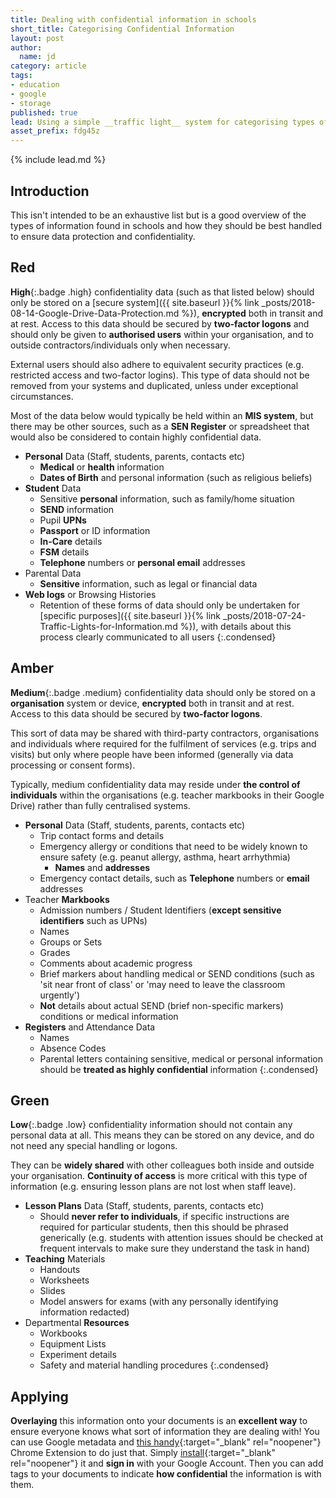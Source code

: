 ```yaml
---
title: Dealing with confidential information in schools
short_title: Categorising Confidential Information 
layout: post
author:
  name: jd
category: article
tags:
- education
- google
- storage
published: true
lead: Using a simple __traffic light__ system for categorising types of information __commonly__ found in schools and the classroom.
asset_prefix: fdg45z
---
```

{% include lead.md %}

## Introduction

This isn't intended to be an exhaustive list but is a good overview of the types of information found in schools and how they should be best handled to ensure data protection and confidentiality.

## Red

__High__{:.badge .high} confidentiality data (such as that listed below) should only be stored on a [secure system]({{ site.baseurl }}{% link _posts/2018-08-14-Google-Drive-Data-Protection.md %}), __encrypted__ both in transit and at rest. Access to this data should be secured by __two-factor logons__ and should only be given to __authorised users__ within your organisation, and to outside contractors/individuals only when necessary.

External users should also adhere to equivalent security practices (e.g. restricted access and two-factor logins). This type of data should not be removed from your systems and duplicated, unless under exceptional circumstances.

Most of the data below would typically be held within an __MIS system__, but there may be other sources, such as a __SEN Register__ or spreadsheet that would also be considered to contain highly confidential data.

+ __Personal__ Data (Staff, students, parents, contacts etc)
  + __Medical__ or __health__ information
  + __Dates of Birth__ and personal information (such as religious beliefs)
+ __Student__ Data
  + Sensitive __personal__ information, such as family/home situation
  + __SEND__ information
  + Pupil __UPNs__
  + __Passport__ or ID information
  + __In-Care__ details
  + __FSM__ details
  + __Telephone__ numbers or __personal email__ addresses
+ Parental Data
  + __Sensitive__ information, such as legal or financial data
+ __Web logs__ or Browsing Histories
  + Retention of these forms of data should only be undertaken for [specific purposes]({{ site.baseurl }}{% link _posts/2018-07-24-Traffic-Lights-for-Information.md %}), with details about this process clearly communicated to all users
{:.condensed}

## Amber

__Medium__{:.badge .medium} confidentiality data should only be stored on a __organisation__ system or device, __encrypted__ both in transit and at rest. Access to this data should be secured by __two-factor logons__.

This sort of data may be shared with third-party contractors, organisations and individuals where required for the fulfilment of services (e.g. trips and visits) but only where people have been informed (generally via data processing or consent forms).

Typically, medium confidentiality data may reside under __the control of individuals__ within the organisations (e.g. teacher markbooks in their Google Drive) rather than fully centralised systems.

+ __Personal__ Data (Staff, students, parents, contacts etc)
    + Trip contact forms and details
  + Emergency allergy or conditions that need to be widely known to ensure safety (e.g. peanut allergy, asthma, heart arrhythmia)
    + __Names__ and __addresses__
  + Emergency contact details, such as __Telephone__ numbers or __email__ addresses
+ Teacher __Markbooks__
    + Admission numbers / Student Identifiers (__except sensitive identifiers__ such as UPNs)
  + Names
  + Groups or Sets
  + Grades
  + Comments about academic progress
  + Brief markers about handling medical or SEND conditions (such as 'sit near front of class' or 'may need to leave the classroom urgently')
  + __Not__ details about actual SEND (brief non-specific markers) conditions or medical information
+ __Registers__ and Attendance Data
  + Names
  + Absence Codes
  + Parental letters containing sensitive, medical or personal information should be __treated as highly confidential__ information
{:.condensed}

## Green

__Low__{:.badge .low} confidentiality information should not contain any personal data at all. This means they can be stored on any device, and do not need any special handling or logons.

They can be __widely shared__ with other colleagues both inside and outside your organisation. __Continuity of access__ is more critical with this type of information (e.g. ensuring lesson plans are not lost when staff leave).

+ __Lesson Plans__ Data (Staff, students, parents, contacts etc)
  + Should __never refer to individuals__, if specific instructions are required for particular students, then this should be phrased generically (e.g. students with attention issues should be checked at frequent intervals to make sure they understand the task in hand)
+ __Teaching__ Materials
    + Handouts
  + Worksheets
  + Slides
  + Model answers for exams (with any personally identifying information redacted)
+ Departmental __Resources__
  + Workbooks
  + Equipment Lists
  + Experiment details
  + Safety and material handling procedures
{:.condensed}

## Applying

__Overlaying__ this information onto your documents is an __excellent way__ to ensure everyone knows what sort of information they are dealing with! You can use Google metadata and [this handy][1]{:target="_blank" rel="noopener"} Chrome Extension to do just that. Simply [install][2]{:target="_blank" rel="noopener"} it and __sign in__ with your Google Account. Then you can add tags to your documents to indicate __how confidential__ the information is with them.

  [1]: https://educ.io/extensions/tag-a-doc "Tag-A-Doc Chrome Extension"
  [2]: https://chrome.google.com/webstore/detail/tagadoc/ekniapbebejhamindielmdgpceijdpff "Install Tag-A-Doc"
